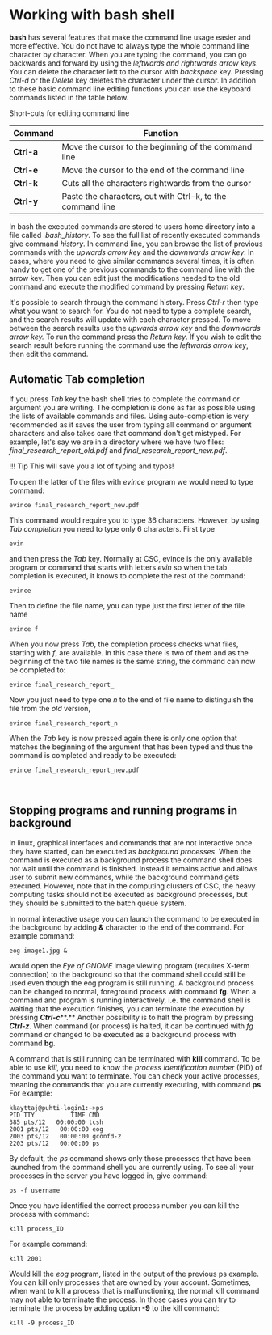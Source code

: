 # Working with bash shell

**bash** has several features that make the command line usage easier
and more effective. You do not have to always type the whole command
line character by character. When you are typing the command, you can go
backwards and forward by using the *leftwards and rightwards arrow
keys*. You can delete the character left to the cursor with *backspace*
key. Pressing *Ctrl-d* or the *Delete* key deletes the character under
the cursor. In addition to these basic command line editing functions
you can use the keyboard commands listed in the table below.

Short-cuts for editing command line

| Command    | Function                                                    |
|------------|-------------------------------------------------------------|
| **Ctrl-a** | Move the cursor to the beginning of the command line        |
| **Ctrl-e** | Move the cursor to the end of the command line              |
| **Ctrl-k** | Cuts all the characters rightwards from the cursor          |
| **Ctrl-y** | Paste the characters, cut with Ctrl-k, to the command line  |

In bash the executed commands are stored to users home directory into a
file called *.bash\_history*. To see the full list of recently executed
commands give command *history*. In command line, you can browse
the list of previous commands with the *upwards arrow key* and the
*downwards arrow key*. 
In cases, where you need to give similar commands several times, it is
often handy to get one of the previous commands to the command line with
the arrow key. Then you can edit just the modifications needed to the
old command and execute the modified command by pressing *Return key*.

It's possible to search through the command history. Press *Ctrl-r* then
type what you want to search for. You do not need to type a complete
search, and the search results will update with each character pressed.
To move between the search results use the *upwards arrow key* and the
*downwards arrow key.* To run the command press the *Return key*. If you
wish to edit the search result before running the command use the
*leftwards arrow key*, then edit the command.

## Automatic Tab completion

If you press *Tab* key the bash shell tries to complete the command or
argument you are writing. The completion is done as far as possible
using the lists of available commands and files. Using auto-completion
is very recommended as it saves the user from typing all command or
argument characters and also takes care that command don't get mistyped.
For example, let's say we are in a directory where we have two files:
*final\_research\_report\_old.pdf* and
*final\_research\_report\_new.pdf*.

!!! Tip
    This will save you a lot of typing and typos!

To open the latter of the files with *evince* program we would need to
type command:

    evince final_research_report_new.pdf

This command would require you to type 36 characters. However, by using
*Tab completion* you need to type only 6 characters. First type

    evin

and then press the *Tab* key. Normally at CSC, evince is the only
available program or command that starts with letters *evin* so when the
tab completion is executed, it knows to complete the rest of the
command:

    evince

Then to define the file name, you can type just the first letter of the
file name

    evince f

When you now press *Tab*, the completion process checks what files,
starting with *f*, are available. In this case there is two of them and
as the beginning of the two file names is the same string, the command
can now be completed to:

    evince final_research_report_

Now you just need to type one *n* to the end of file name to distinguish
the file from the *old* version,

    evince final_research_report_n

When the *Tab* key is now pressed again there is only one option that
matches the beginning of the argument that has been typed and thus the
command is completed and ready to be executed:

    evince final_research_report_new.pdf

 

## Stopping programs and running programs in background

In linux, graphical interfaces and commands that are not interactive
once they have started, can be executed as *background processes*. When
the command is executed as a background process the command shell does
not wait until the command is finished. Instead it remains active and
allows user to submit new commands, while the background command gets
executed. However, note that in the computing clusters of CSC, the heavy
computing tasks should not be executed as background processes, but they
should be submitted to the batch queue system.
  
In normal interactive usage you can launch the command to be executed in
the background by adding **&** character to the end of the command. For
example command:

    eog image1.jpg &

would open the *Eye of GNOME* image viewing program (requires X-term connection) to the background so that the command shell could
still be used even though the eog program is still running. A background
process can be changed to normal, foreground process with command 
**fg**. When a command and program is running interactively, i.e. the
command shell is waiting that the execution finishes, you can terminate
the execution by pressing ***Ctrl-c*****.** Another possibility is to
halt the program by pressing ***Ctrl-z***. When command (or process) is
halted, it can be continued with *fg* command or changed to be executed
as a background process with command **bg**.  
  
A command that is still running can be terminated with **kill**
command. To be able to use *kill*, you need to know the *process
identification number* (PID) of the command you want to terminate. You
can check your active processes, meaning the commands that you are
currently executing, with command **ps**. For example:

    kkayttaj@puhti-login1:~>ps
    PID TTY          TIME CMD
    385 pts/12   00:00:00 tcsh
    2001 pts/12   00:00:00 eog
    2003 pts/12   00:00:00 gconfd-2
    2203 pts/12   00:00:00 ps

By default, the *ps* command shows only those processes that have been
launched from the command shell you are currently using. To see all your
processes in the server you have logged in, give command:

    ps -f username

Once you have identified the correct process number you can kill the
process with command:

    kill process_ID

For example command:

    kill 2001

Would kill the *eog* program, listed in the output of the previous ps
example. You can kill only processes that are owned by your account.
Sometimes, when want to kill a process that is malfunctioning, the
normal kill command may not able to terminate the process. In those
cases you can try to terminate the process by adding option **-9** to
the kill command:

    kill -9 process_ID

